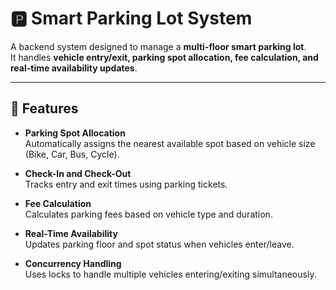 # 🅿️ Smart Parking Lot System

A backend system designed to manage a **multi-floor smart parking lot**.  
It handles **vehicle entry/exit, parking spot allocation, fee calculation, and real-time availability updates**.

---

## 🚀 Features

- **Parking Spot Allocation**  
  Automatically assigns the nearest available spot based on vehicle size (Bike, Car, Bus, Cycle).

- **Check-In and Check-Out**  
  Tracks entry and exit times using parking tickets.

- **Fee Calculation**  
  Calculates parking fees based on vehicle type and duration.

- **Real-Time Availability**  
  Updates parking floor and spot status when vehicles enter/leave.

- **Concurrency Handling**  
  Uses locks to handle multiple vehicles entering/exiting simultaneously.

